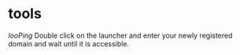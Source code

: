 # tools

*looPing*
Double click on the launcher and enter your newly registered domain and wait until it is accessible.
